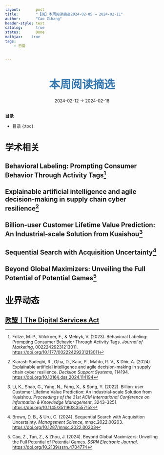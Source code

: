 ```yaml
---
layout:       post
title:        "【阅】本周阅读摘选2024-02-05 → 2024-02-11"
author:       "Cao Zihang"
header-style: text
catalog:      true
status:		  Done
mathjax: 	true
tags:
    - 日常


---
```


<center style="margin-bottom: 20px; margin-top: 50px"><font color="#3879B1" style="line-height: 1.4;font-weight: 700;font-size: 36px;box-sizing: border-box; ">本周阅读摘选</font></center>

<center style=" margin-bottom: 30px;">2024-02-12 → 2024-02-18</center>

<font style="font-weight: bold;">目录</font>

* 目录
{:toc}

# 学术相关

## Behavioral Labeling: Prompting Consumer Behavior Through Activity Tags[^1]



## Explainable artificial intelligence and agile decision-making in supply chain cyber resilience[^2]



## Billion-user Customer Lifetime Value Prediction: An Industrial-scale Solution from Kuaishou[^3]



## Sequential Search with Acquisition Uncertainty[^4]



## Beyond Global Maximizers: Unveiling the Full Potential of Potential Games[^5]



# 业界动态

## [欧盟丨The Digital Services Act](https://commission.europa.eu/strategy-and-policy/priorities-2019-2024/europe-fit-digital-age/digital-services-act_en)



[^1]: Fritze, M. P., Völckner, F., & Melnyk, V. (2023). Behavioral Labeling: Prompting Consumer Behavior Through Activity Tags. *Journal of Marketing*, 00222429231213011. https://doi.org/10.1177/00222429231213011
[^2]: Kiarash Sadeghi, R., Ojha, D., Kaur, P., Mahto, R. V., & Dhir, A. (2024). Explainable artificial intelligence and agile decision-making in supply chain cyber resilience. *Decision Support Systems*, 114194. https://doi.org/10.1016/j.dss.2024.114194
[^3]: Li, K., Shao, G., Yang, N., Fang, X., & Song, Y. (2022). Billion-user Customer Lifetime Value Prediction: An Industrial-scale Solution from Kuaishou. *Proceedings of the 31st ACM International Conference on Information & Knowledge Management*, 3243–3251. https://doi.org/10.1145/3511808.3557152
[^4]: Brown, D. B., & Uru, C. (2024). Sequential Search with Acquisition Uncertainty. *Management Science*, mnsc.2022.00203. https://doi.org/10.1287/mnsc.2022.00203
[^5]: Cao, Z., Tan, Z., & Zhou, J. (2024). Beyond Global Maximizers: Unveiling the Full Potential of Potential Games. *SSRN Electronic Journal*. https://doi.org/10.2139/ssrn.4704774
